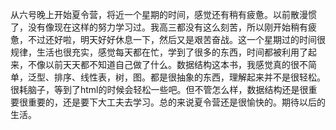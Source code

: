 从六号晚上开始夏令营，将近一个星期的时间，感觉还有稍有疲惫。以前散漫惯了，没有像现在这样的努力学习过。我高三都没有这么刻苦，所以刚开始稍有疲惫，不过还好啦，明天好好休息一下，然后又是艰苦奋战。这一个星期过的时间很规律，生活也很充实，感觉每天都在忙，学到了很多的东西，时间都被利用了起来，不像以前天天都不知道自己做了什么。数据结构这本书，我感觉真的很不简单，泛型、排序、线性表，树，图。都是很抽象的东西，理解起来并不是很轻松。很耗脑子，等到了html的时候会轻松一些吧。但不管怎么样，数据结构还是很重要很重要的，还是要下大工夫去学习。总的来说夏令营还是很愉快的。期待以后的生活。
